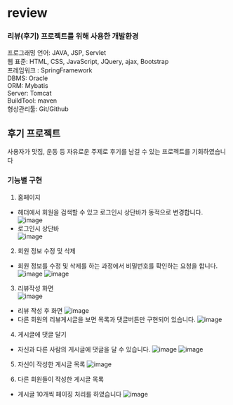 # review

### 리뷰(후기) 프로젝트를 위해 사용한 개발환경
프로그래밍 언어: JAVA, JSP, Servlet  
웹 표준: HTML, CSS, JavaScript, JQuery, ajax, Bootstrap  
프레임워크 : SpringFramework   
DBMS: Oracle  
ORM: Mybatis  
Server: Tomcat  
BuildTool: maven  
형상관리툴: Git/Github 

## 후기 프로젝트  
사용자가 맛집, 운동 등 자유로운 주제로 후기를 남길 수 있는 프로젝트를 기회하였습니다  

### 기능별 구현 
1. 홈페이지 
 - 헤더에서 회원을 검색할 수 있고 로그인시 상단바가 동적으로 변경합니다.
![image](https://user-images.githubusercontent.com/96754636/172833955-aba70be3-dcb1-4501-8e91-408fdc71a7b9.png)
 - 로그인시 상단바 <br/>
![image](https://user-images.githubusercontent.com/96754636/172834146-c238f803-6d76-4821-8eb6-a9b8ebeee559.png)

2. 회원 정보 수정 및 삭제  
 - 회원 정보를 수정 및 삭제를 하는 과정에서 비밀번호를 확인하는 요청을 합니다.  
![image](https://user-images.githubusercontent.com/96754636/172835265-1ba29501-f58f-445e-8980-074595e54472.png)
![image](https://user-images.githubusercontent.com/96754636/172835296-206a9ecb-b619-46e2-a871-700fcb536113.png)



3. 리뷰작성 화면  
![image](https://user-images.githubusercontent.com/96754636/172834421-af0812df-b8e8-41e4-b279-a097fe6892a2.png)
 - 리뷰 작성 후 화면
![image](https://user-images.githubusercontent.com/96754636/172834602-36d85e16-3eb7-4fb9-8f49-dc5013eb59bd.png)
 - 다른 회원의 리뷰게시글을 보면 목록과 댓글버튼만 구현되어 있습니다.
![image](https://user-images.githubusercontent.com/96754636/172834841-d6228312-b77f-4923-8bf4-8b47bd0308fe.png)

4. 게시글에 댓글 달기
 - 자신과 다른 사람의 게시글에 댓글을 달 수 있습니다.
 ![image](https://user-images.githubusercontent.com/96754636/172834976-db283327-f7cc-4b71-9fa7-7fd65d5e32c3.png)
 ![image](https://user-images.githubusercontent.com/96754636/172835053-e71c1a6a-a1b3-4b22-9a99-4421d5364bf0.png)

5. 자신이 작성한 게시글 목록
![image](https://user-images.githubusercontent.com/96754636/172835554-9e0ee415-f987-4f2b-ae21-d0dc2914b5b0.png)

6. 다른 회원들이 작성한 게시글 목록 
 - 게시글 10개씩 페이징 처리를 하였습니다 
![image](https://user-images.githubusercontent.com/96754636/172835633-17735c5d-3822-493a-b50f-4b807b6816df.png)

